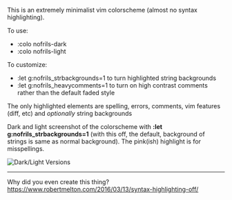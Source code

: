 This is an extremely minimalist vim colorscheme (almost no syntax highlighting).

To use:
- :colo nofrils-dark
- :colo nofrils-light

To customize:
- :let g:nofrils_strbackgrounds=1 to turn highlighted string backgrounds
- :let g:nofrils_heavycomments=1 to turn on high contrast comments rather than the default faded style

The only highlighted elements are spelling, errors, comments, vim features (diff, etc) and *optionally* string backgrounds

Dark and light screenshot of the colorscheme with **:let g:nofrils_strbackgrounds=1** (with this off, the default, background of strings is same as normal background).  The pink(ish) highlight is for misspellings. 

![Dark/Light Versions](http://i.imgur.com/Spk0z0E.png)

----

Why did you even create this thing?  https://www.robertmelton.com/2016/03/13/syntax-highlighting-off/

